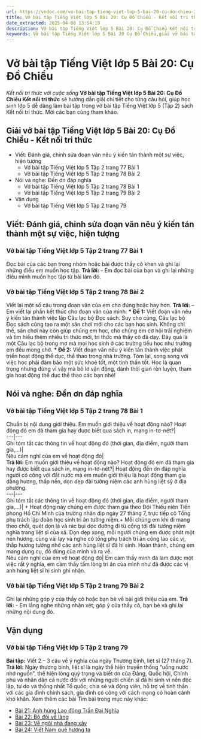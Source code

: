 ```yaml
---
url: https://vndoc.com/vo-bai-tap-tieng-viet-lop-5-bai-20-cu-do-chieu-339844
title: Vở bài tập Tiếng Việt lớp 5 Bài 20: Cụ Đồ Chiểu - Kết nối tri thức với cuộc sống - VnDoc.com
date_extracted: 2025-04-08 13:54:19
description: Vở bài tập Tiếng Việt lớp 5 Bài 20: Cụ Đồ Chiểu Kết nối tri thức được biên soạn nhằm giúp các em HS nhanh chóng hiểu bài và đạt kết quả tốt trong học tập môn Tiếng Việt lớp 5 sách Kết nối tri thức mới.
keywords: Vở bài tập Tiếng Việt lớp 5 Bài 20 Cụ Đồ Chiểu,giải vở bài tập tiếng việt 5 kết nối bài 20 tập 2,giải vbt tiếng tiếng 5 kết nối trang 77 tập 2,giải vbt tiếng việt 5 kết nối Cụ Đồ Chiểu,vbt tiếng việt 5 kết nối tập 2,bài 20 Cụ Đồ Chiểu
---
```


# Vở bài tập Tiếng Việt lớp 5 Bài 20: Cụ Đồ Chiểu
 _Kết nối tri thức với cuộc sống_
**Vở bài tập Tiếng Việt lớp 5 Bài 20: Cụ Đồ Chiểu Kết nối tri thức** sẽ hướng dẫn giải chi tiết cho từng câu hỏi, giúp học sinh lớp 5 dễ dàng làm bài tập trong vở bài tập Tiếng Việt lớp 5 \(Tập 2\)  sách Kết nối tri thức. Mời các bạn cùng tham khảo.
## Giải vở bài tập Tiếng Việt lớp 5 Bài 20: Cụ Đồ Chiểu - Kết nối tri thức
  * Viết: Đánh giá, chỉnh sửa đoạn văn nêu ý kiến tán thành một sự việc, hiện tượng
    * Vở bài tập Tiếng Việt lớp 5 Tập 2 trang 77 Bài 1
    * Vở bài tập Tiếng Việt lớp 5 Tập 2 trang 78 Bài 2
  * Nói và nghe: Đền ơn đáp nghĩa
    * Vở bài tập Tiếng Việt lớp 5 Tập 2 trang 78 Bài 1
    * Vở bài tập Tiếng Việt lớp 5 Tập 2 trang 79 Bài 2
  * Vận dụng
    * Vở bài tập Tiếng Việt lớp 5 Tập 2 trang 79

## Viết: Đánh giá, chỉnh sửa đoạn văn nêu ý kiến tán thành một sự việc, hiện tượng
### Vở bài tập Tiếng Việt lớp 5 Tập 2 trang 77 Bài 1
Đọc bài của các bạn trong nhóm hoặc bài được thầy cô khen và ghi lại những điều em muốn học tập.
**Trả lời:**
\- Em đọc bài của bạn và ghi lại những điều mình muốn học tập từ bài làm đó.
### Vở bài tập Tiếng Việt lớp 5 Tập 2 trang 78 Bài 2
Viết lại một số câu trong đoạn văn của em cho đúng hoặc hay hơn.
**Trả lời:**
– Em viết lại phần kết thúc cho đoạn văn của mình:
**\* Đề 1:** Viết đoạn văn nêu ý kiến tán thành việc lập Câu lạc bộ Đọc sách.
Suy cho cùng, Câu lạc bộ Đọc sách cũng tạo ra một sân chơi mới cho các bạn học sinh. Không chỉ thế, sân chơi này còn giúp chúng em học, cho chúng em cơ hội trải nghiệm và tìm hiểu thêm nhiều tri thức mới, tri thức mà thầy cô đã dạy. Đây quả là một Câu lạc bộ trong mơ mà mọi học sinh ở các trường tiểu học như trường em đều mong chờ.
**\* Đề 2:** Viết đoạn văn nêu ý kiến tán thành việc phát triển hoạt động thể dục, thể thao trong nhà trường.
Tóm lại, song song với việc học phải đảm bảo một sức khoẻ tốt, một tinh thần tốt. Học là quan trọng nhưng đừng vì vậy mà bỏ lơ vận động, dành thời gian rèn luyện, tham gia hoạt động thể dục thể thao các bạn nhé\!
## Nói và nghe: Đền ơn đáp nghĩa
### Vở bài tập Tiếng Việt lớp 5 Tập 2 trang 78 Bài 1
Chuẩn bị nội dung giới thiệu.
Em muốn giới thiệu về hoạt động nào? Hoạt động đó em đã tham gia hay được biết qua sách in, mạng in-tơ-nét?|   
---|---  
Ghi tóm tắt các thông tin về hoạt động đó \(thời gian, địa điểm, người tham gia,…\)|   
Nêu cảm nghĩ của em về hoạt động đó|   
**Trả lời:**
Em muốn giới thiệu về hoạt động nào? Hoạt động đó em đã tham gia hay được biết qua sách in, mạng in-tơ-nét?| Hoạt động đền ơn đáp nghĩa người có công với đất nước mà em muốn giới thiệu là hoạt động tham gia dâng hương, thắp nến, dọn dẹp đài tưởng niệm các anh hùng liệt sỹ ở địa phương.  
---|---  
Ghi tóm tắt các thông tin về hoạt động đó \(thời gian, địa điểm, người tham gia,…\)| \+ Hoạt động này chúng em được tham gia theo Đội Thiếu niên Tiền phong Hồ Chí Minh của trường nhân dịp ngày 27 tháng 7, trực tiếp cô Tổng phụ trách lập đoàn học sinh tri ân tưởng niệm.\+ Mỗi chúng em khi đi mang theo chổi, quét dọn lá và rác bụi dọc đường đi từ cổng tới đài tưởng niệm nghĩa trang liệt sĩ của xã. Dọn dẹp xong, mỗi người chúng em được phát một nén hương, cùng vái lạy và nghe cô tổng phụ trách tri ân công lao các vị, thắp hương tưởng nhớ các anh hùng liệt sĩ đã hi sinh. Hoàn thành, chúng em mang dụng cụ, đồ dùng của mình và ra về.  
Nêu cảm nghĩ của em về hoạt động đó| Em cảm thấy mình đã làm được một việc rất ý nghĩa, em cảm thấy tấm lòng tri ân của mình như đã được các vị anh hùng liệt sĩ hi sinh ghi nhận.  
### Vở bài tập Tiếng Việt lớp 5 Tập 2 trang 79 Bài 2
Ghi lại những góp ý của thầy cô hoặc bạn bè về bài giới thiệu của em.
**Trả lời:**
\- Em lắng nghe những nhận xét, góp ý của thầy cô, bạn bè và ghi lại những nội dung đó.
## Vận dụng
### Vở bài tập Tiếng Việt lớp 5 Tập 2 trang 79
**Bài tập:** Viết 2 – 3 câu về ý nghĩa của ngày Thương binh, liệt sĩ \(27 tháng 7\).
**Trả lời:**
Ngày thương binh, liệt sĩ là ngày thể hiện truyền thống “uống nước nhớ nguồn”, thể hiện lòng quý trọng và biết ơn của Đảng, Quốc hội, Chính phủ và nhân dân cả nước đối với những người chiến sĩ đã hi sinh vì nền độc lập, tự do và thống nhất Tổ quốc; chia sẻ và động viên, hỗ trợ về tinh thần với các gia đình chính  sách, gia đình có công với cách mạng có hoàn cảnh khó khăn.
Xem thêm các bài Tìm bài trong mục này khác:
  * [Bài 21: Anh hùng Lao động Trần Đại Nghĩa](</vo-bai-tap-tieng-viet-lop-5-bai-21-anh-hung-lao-dong-tran-dai-nghia-339848>)
  * [Bài 22: Bộ đội về làng](</vo-bai-tap-tieng-viet-lop-5-bai-22-bo-doi-ve-lang-339852>)
  * [Bài 23: Về ngôi nhà đang xây](</vo-bai-tap-tieng-viet-lop-5-bai-23-ve-ngoi-nha-dang-xay-339853>)
  * [Bài 24: Việt Nam quê hương ta](</vo-bai-tap-tieng-viet-lop-5-bai-24-viet-nam-que-huong-ta-339854>)

